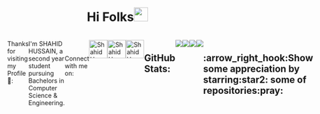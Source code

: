 
<h1 align="center">Hi Folks<img width="32px" src="https://camo.githubusercontent.com/e8e7b06ecf583bc040eb60e44eb5b8e0ecc5421320a92929ce21522dbc34c891/68747470733a2f2f6d656469612e67697068792e636f6d2f6d656469612f6876524a434c467a6361737252346961377a2f67697068792e676966"/>
</h1>
<br>

<div style="display:flex;flex-direction:row;align-content:left;justify-content:left;" align="left">Thanks for visiting my Profile 💙:<br>
  <br>
  <a>I'm SHAHID HUSSAIN, a second year student pursuing Bachelors in Computer Science & Engineering.</a><br>
  <br>
Connect with me on: 
<br>
<a href="https://www.linkedin.com/in/shahid-hussain-500a93214">
  <img alt="ShahidHussain | LinkedIn" width="42px" src="https://raw.githubusercontent.com/peterthehan/peterthehan/master/assets/linkedin.svg" /></a>
<a href="https://www.instagram.com/ig_shahidhussain">
  <img alt="ShahidHussain | Instagram" width="42px" src="https://upload.wikimedia.org/wikipedia/commons/e/e7/Instagram_logo_2016.svg" /></a>
<a href="https://www.twitter.com/shahidstwt">
  <img alt="ShahidHussain | Twitter" width="42px" src="https://raw.githubusercontent.com/peterthehan/peterthehan/master/assets/twitter.svg" /></a>
<br>
  <h2> GitHub Stats:</h2>
  <img src="https://github-readme-stats.vercel.app/api/?username=shahidhussain07&count_private=true&theme=react&show_icons=true">
  <br>
  <img src="https://visitor-badge.laobi.icu/badge?page_id=shahidhussain07.shahidhussain07">
  <img src="https://img.shields.io/github/followers/CharalambosIoannou?label=Follow&style=social)](https://github.com/shahidhussain07">
  <br>
  <img src="https://github-readme-stats.vercel.app/api/top-langs/?username=shahidhussain07&theme=react">
 <br>
  <h2>:arrow_right_hook:Show some appreciation by starring:star2: some of repositories:pray:</h2>
 
</div>

